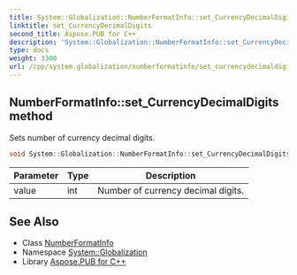 ```yaml
---
title: System::Globalization::NumberFormatInfo::set_CurrencyDecimalDigits method
linktitle: set_CurrencyDecimalDigits
second_title: Aspose.PUB for C++
description: 'System::Globalization::NumberFormatInfo::set_CurrencyDecimalDigits method. Sets number of currency decimal digits in C++.'
type: docs
weight: 3300
url: /cpp/system.globalization/numberformatinfo/set_currencydecimaldigits/
---
```

## NumberFormatInfo::set_CurrencyDecimalDigits method


Sets number of currency decimal digits.

```cpp
void System::Globalization::NumberFormatInfo::set_CurrencyDecimalDigits(int value)
```


| Parameter | Type | Description |
| --- | --- | --- |
| value | int | Number of currency decimal digits. |

## See Also

* Class [NumberFormatInfo](../)
* Namespace [System::Globalization](../../)
* Library [Aspose.PUB for C++](../../../)
